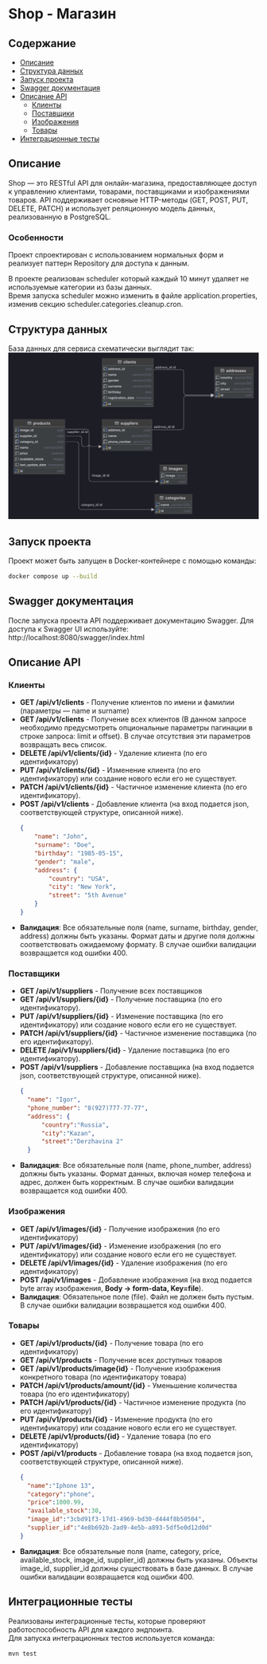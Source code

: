 # Shop - Магазин

## Содержание

- [Описание](#описание)
- [Структура данных](#структура-данных)
- [Запуск проекта](#запуск-проекта)
- [Swagger документация](#swagger-документация)
- [Описание API](#описание-api)
    - [Клиенты](#клиенты)
    - [Поставщики](#поставщики)
    - [Изображения](#изображения)
    - [Товары](#товары)
- [Интеграционные тесты](#интеграционные-тесты)

## Описание

Shop — это RESTful API для онлайн-магазина, предоставляющее доступ к управлению клиентами, товарами, поставщиками и
изображениями товаров. API поддерживает основные HTTP-методы (GET, POST, PUT, DELETE, PATCH) и использует реляционную
модель данных, реализованную в PostgreSQL.

### Особенности

Проект спроектирован с использованием нормальных форм и реализует паттерн Repository для доступа к данным.

В проекте реализован scheduler который каждый 10 минут удаляет не используемые категории из базы данных.   
Время запуска scheduler можно изменить в файле application.properties, изменив секцию scheduler.categories.cleanup.cron.

## Структура данных

База данных для сервиса схематически выглядит так:
![](data-samples/shop-db-schema.png "Схема базы данных")

## Запуск проекта

Проект может быть запущен в Docker-контейнере с помощью команды:

```bash
docker compose up --build
```

## Swagger документация

После запуска проекта API поддерживает документацию Swagger. Для доступа к Swagger UI используйте:  
http://localhost:8080/swagger/index.html

## Описание API

### Клиенты

- **GET /api/v1/clients** - Получение клиентов по имени и фамилии (параметры — name и surname)
- **GET /api/v1/clients** - Получение всех клиентов (В данном запросе необходимо предусмотреть опциональные параметры
  пагинации в строке запроса: limit и offset). В случае отсутствия эти параметров возвращать весь список.
- **DELETE /api/v1/clients/{id}** - Удаление клиента (по его идентификатору)
- **PUT /api/v1/clients/{id}** - Изменение клиента (по его идентификатору) или создание нового если его не
  существует.
- **PATCH /api/v1/clients/{id}** - Частичное изменение клиента (по его идентификатору).
- **POST /api/v1/clients** - Добавление клиента (на вход подается json, соответствующей структуре, описанной ниже).
  ```json
  {
      "name": "John",
      "surname": "Doe",
      "birthday": "1985-05-15",
      "gender": "male",
      "address": {
          "country": "USA",
          "city": "New York",
          "street": "5th Avenue"
      }
  }
- **Валидация**: Все обязательные поля (name, surname, birthday, gender, address) должны быть указаны. Формат даты и
  другие поля должны соответствовать ожидаемому формату. В случае ошибки валидации возвращается код ошибки 400.

### Поставщики

- **GET /api/v1/suppliers** - Получение всех поставщиков
- **GET /api/v1/suppliers/{id}** - Получение поставщика (по его идентификатору).
- **PUT /api/v1/suppliers/{id}** - Изменение поставщика (по его идентификатору) или создание нового если его не
  существует.
- **PATCH /api/v1/suppliers/{id}** - Частичное изменение поставщика (по его идентификатору).
- **DELETE /api/v1/suppliers/{id}** - Удаление поставщика  (по его идентификатору).
- **POST /api/v1/suppliers** - Добавление поставщика (на вход подается json, соответствующей структуре, описанной ниже).
  ```json
  {
    "name": "Igor",
    "phone_number": "8(927)777-77-77",
    "address": {
        "country":"Russia",
        "city":"Kazan",
        "street":"Derzhavina 2"        
    }  
- **Валидация**: Все обязательные поля (name, phone_number, address) должны быть указаны. Формат данных, включая номер
  телефона и адрес, должен быть корректным. В случае ошибки валидации возвращается код ошибки 400.

### Изображения

- **GET /api/v1/images/{id}** - Получение изображения (по его идентификатору)
- **PUT /api/v1/images/{id}** - Изменение изображения (по его идентификатору) или создание нового если его не
  существует.
- **DELETE /api/v1/images/{id}** - Удаление изображения (по его идентификатору)
- **POST /api/v1/images** - Добавление изображения (на вход подается byte array изображения, **Body -> form-data,
  Key=file**).
- **Валидация**: Обязательное поле (file). Файл не должен быть пустым. В случае ошибки валидации возвращается код ошибки
    400.

### Товары

- **GET /api/v1/products/{id}** - Получение товара (по его идентификатору)
- **GET /api/v1/products** - Получение всех доступных товаров
- **GET /api/v1/products/image{id}** - Получение изображения конкретного товара (по идентификатору товара)
- **PATCH /api/v1/products/amount/{id}** - Уменьшение количества товара (по его идентификатору)
- **PATCH /api/v1/products/{id}** - Частичное изменение продукта (по его идентификатору)
- **PUT /api/v1/products/{id}** - Изменение продукта (по его идентификатору) или создание нового если его не
  существует.
- **DELETE /api/v1/products/{id}** - Удаление товара (по его идентификатору)
- **POST /api/v1/products** - Добавление товара (на вход подается json, соответствующей структуре, описанной ниже).
  ```json
  {
    "name":"Iphone 13",
    "category":"phone",
    "price":1000.99,
    "available_stock":30,
    "image_id":"3cbd91f3-17d1-4969-bd30-d444f8b50504",
    "supplier_id":"4e8b692b-2ad9-4e5b-a893-5df5e0d12d0d"
  }
- **Валидация**: Все обязательные поля (name, category, price, available_stock, image_id, supplier_id) должны быть
  указаны. Объекты image_id, supplier_id должны существовать в базе данных. В случае ошибки валидации возвращается код
  ошибки 400.

## Интеграционные тесты

Реализованы интеграционные тесты, которые проверяют работоспособность API для каждого эндпоинта.  
Для запуска интеграционных тестов используется команда:

```bash
mvn test
```
